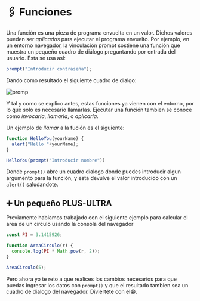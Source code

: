 # 🖇️ Funciones

Una función es una pieza de programa envuelta en un valor. Dichos valores pueden ser *aplicados* para ejecutar el programa envuelto. Por ejemplo, en un entorno navegador, la vinculación prompt sostiene una función que muestra un pequeño cuadro de diálogo preguntando por entrada del usuario. Esta se usa así:

```javascript
prompt("Introducir contraseña");
```

Dando como resultado el siguiente cuadro de dialgo:

![promp]()

Y tal y como se explico antes, estas funciones ya vienen con el entorno, por lo que solo es necesario llamarlas. Ejecutar una función tambien se conoce como *invocarla*, *llamarla*, o *aplicarla*.

Un ejemplo de *llamar* a la fución es el siguiente:

```javascript
function HelloYou(yourName) {
  alert("Hello "+yourName);
}

HelloYou(prompt("Introducir nombre"))
```
Donde `prompt()` abre un cuadro dialogo donde puedes introducir algun argumento para la función, y esta devulve el valor introducido con un `alert()` saludandote.

## ➕ Un pequeño PLUS-ULTRA
Previamente habiamos trabajado con el siguiente ejemplo para calcular el area de un circulo usando la consola del navegador
```javascript
const PI = 3.1415926;

function AreaCirculo(r) {
  console.log(PI * Math.pow(r, 2));
}

AreaCirculo(5);
```
Pero ahora yo te reto a que realices los cambios necesarios para que puedas ingresar los datos con `prompt()` y que el resultado tambien sea un cuadro de dialogo del navegador. Diviertete con el😁.
